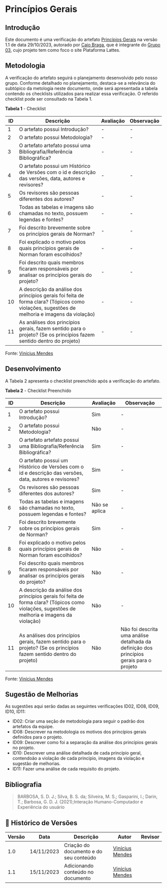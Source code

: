 # Princípios Gerais

## Introdução
Este documento é uma verificação do artefato [Princípios Gerais](https://interacao-humano-computador.github.io/2023.2-PlataformaLattes/analise-de-requisitos/principios-gerais/) na versão 1.1 de data 29/10/2023, autorado por [Caio Braga](https://github.com/caioalvesbraga), que é integrante do  [Grupo 03](https://interacao-humano-computador.github.io/2023.2-PlataformaLattes/),  cujo projeto tem como foco o site Plataforma Lattes.

## Metodologia
A verificação do artefato seguirá o planejamento desenvolvido pelo nosso grupo. Conforme detalhado no planejamento, destaca-se a relevância do subtópico da metologia neste documento, onde será apresentada a tabela contendo os checklists utilizados para realizar essa verificação. O referido checklist pode ser consultado na Tabela 1.

**Tabela 1** - Checklist

| ID  | Descrição     | Avaliação | Observação |
|-----| --------------------------------------------------------------------------------------------------------------- | --------- | --------- |
| 1   | O artefato possui Introdução?                                                                          | -        | - |
| 2 | O artefato possui Metodologia? | - | - |
| 3   | O artefato artefato possui uma Bibliografia/Referência Bibliográfica?                                  | -        | - |
| 4   | O artefato possui um Histórico de Versões com o id e descrição das versões, data, autores e revisores? | -        | - |
| 5   | Os revisores são pessoas diferentes dos autores?|-|-|
| 6 |  Todas as tabelas e imagens são chamadas no texto, possuem legendas e fontes?|-|-|
| 7 | Foi descrito brevemente sobre os princípios gerais de Norman? | - | - |
| 8 | Foi explicado o motivo pelos quais princípios gerais de Norman foram escolhidos? | - | - |
| 9 | Foi descrito quais membros ficaram responsáveis por analisar os princípios gerais do projeto? |- |- |
| 10 | A descrição da análise dos princípios gerais foi feita de forma clara? (Tópicos como violações, sugestões de melhoria e imagens da violação) | - | - |
| 11 | As análises dos princípios gerais, fazem sentido para o projeto? (Se os princípios fazem sentido dentro do projeto) | - | - |

Fonte: [Vinícius Mendes](https://github.com/yabamiah)

## Desenvolvimento
A Tabela 2 apresenta o checklist preenchido após a verificação do artefato.

**Tabela 2** - Checklist Preenchido

| ID  | Descrição     | Avaliação | Observação |
|-----| --------------------------------------------------------------------------------------------------------------- | --------- | --------- |
| 1   | O artefato possui Introdução?                                                                          | Sim        | - |
| 2 | O artefato possui Metodologia? | Não | - |
| 3   | O artefato artefato possui uma Bibliografia/Referência Bibliográfica?                                  | Sim        | - |
| 4   | O artefato possui um Histórico de Versões com o id e descrição das versões, data, autores e revisores? | Sim        | - |
| 5   | Os revisores são pessoas diferentes dos autores?|Sim|-|
| 6 |  Todas as tabelas e imagens são chamadas no texto, possuem legendas e fontes?|Não se aplica|-|
| 7 | Foi descrito brevemente sobre os princípios gerais de Norman? | Sim | - |
| 8 | Foi explicado o motivo pelos quais princípios gerais de Norman foram escolhidos? | Não | - |
| 9 | Foi descrito quais membros ficaram responsáveis por analisar os princípios gerais do projeto? |Não |- |
| 10 | A descrição da análise dos princípios gerais foi feita de forma clara? (Tópicos como violações, sugestões de melhoria e imagens da violação) | Não | - |
| 11 | As análises dos princípios gerais, fazem sentido para o projeto? (Se os princípios fazem sentido dentro do projeto) | Não | Não foi descrita uma análise detalhada da definição dos princípios gerais para o projeto |

Fonte: [Vinícius Mendes](https://github.com/yabamiah)

## Sugestão de Melhorias
As sugestões aqui serão dadas as seguintes verificações ID02, ID08, ID09, ID10, ID11:
- ID02: Criar uma seção de metodologia para seguir o padrão dos artefatos da equipe.
- ID08: Descrever na metodologia os motivos dos princípios gerais definidos para o projeto.
- ID09: Descrever como foi a separação da análise dos princípios gerais no projeto.
- ID10: Descrever uma análise detalhada de cada princípio geral, contendoão a violação de cada princípio, imagens da violação e sugestão de melhorias.
- ID11: Fazer uma análise de cada requisito do projeto.

## Bibliografia

> BARBOSA, S. D. J.; Silva, B. S. da; Silveira, M. S.; Gasparini, I.; Darin, T.; Barbosa, G. D. J. (2021);Interação Humano-Computador e Experiência do usuário

## 📑 Histórico de Versões

| Versão | Data | Descrição | Autor | Revisor |
|--------|------|------------|------|---------|
| 1.0 | 14/11/2023 | Criação do documento e do seu conteúdo |  [Vinícius Mendes](https://github.com/yabamiah)| | 
| 1.1 | 15/11/2023 | Adicionando conteúdo no documento |  [Vinícius Mendes](https://github.com/yabamiah)| | 
